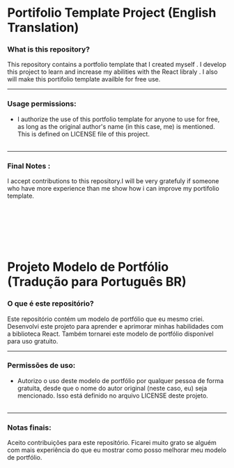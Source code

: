 <h1>Portifolio Template Project (English Translation)</h1>


<h3>What is this repository?</h3>

<p>
This repository contains a portfolio template that I created myself . I develop this project to learn and increase my abilities with the React libraly . I also will make this portifolio template availble for free use.
</p>

<hr>

<h3>Usage permissions:</h3>

<ul>
  <li>
  I authorize the use of this portfolio template for anyone to use for free, as long as the original author's name (in this case, me) is mentioned. This is defined on LICENSE file of this project.
  </li>
  <br>

</ul>

<hr/>

<h3>Final Notes : </h3>

<p>
I accept contributions to this repository.I will be very gratefuly if someone who have more experience than me show how i can improve my portifolio template.
</p>

<br/> <br/> <br/> <br/> <br/>


<h1>Projeto Modelo de Portfólio (Tradução para Português BR)</h1>

<h3>O que é este repositório?</h3>

<p>
Este repositório contém um modelo de portfólio que eu mesmo criei. Desenvolvi este projeto para aprender e aprimorar minhas habilidades com a biblioteca React. Também tornarei este modelo de portfólio disponível para uso gratuito.
</p>

<hr>

<h3>Permissões de uso:</h3>

<ul>
  <li>
  Autorizo o uso deste modelo de portfólio por qualquer pessoa de forma gratuita, desde que o nome do autor original (neste caso, eu) seja mencionado. Isso está definido no arquivo LICENSE deste projeto.
  </li>
  <br>
</ul>

<hr/>

<h3>Notas finais:</h3>

<p>
Aceito contribuições para este repositório. Ficarei muito grato se alguém com mais experiência do que eu mostrar como posso melhorar meu modelo de portfólio.
</p>

